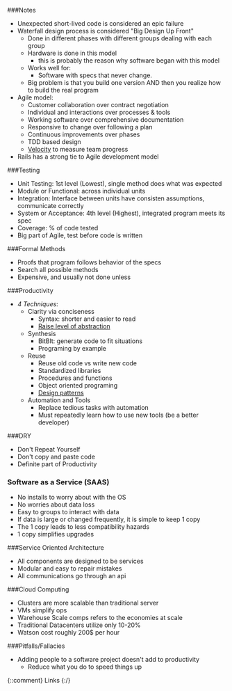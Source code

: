###Notes

* Unexpected short-lived code is considered an epic failure
* Waterfall design process is considered "Big Design Up Front"
  * Done in different phases with different groups dealing with each group
  * Hardware is done in this model
    * this is probably the reason why software began with this model
  * Works well for:
    * Software with specs that never change.
  * Big problem is that you build one version AND then you realize how to build the real program
* Agile model:
  * Customer collaboration over contract negotiation
  * Individual and interactions over processes & tools
  * Working software over comprehensive documentation
  * Responsive to change over following a plan
  * Continuous improvements over phases
  * TDD based design
  * [Velocity][1] to measure team progress
* Rails has a strong tie to Agile development model

###Testing

* Unit Testing: 1st level (Lowest), single method does what was expected
* Module or Functional: across individual units
* Integration: Interface between units have consisten assumptions, communicate correctly
* System or Acceptance: 4th level (Highest), integrated program meets its spec
* Coverage: % of code tested
* Big part of Agile, test before code is written

###Formal Methods

* Proofs that program follows behavior of the specs
* Search all possible methods
* Expensive, and usually not done unless

###Productivity

* _4 Techniques_:
  * Clarity via conciseness
    * Syntax: shorter and easier to read
    * [Raise level of abstraction][2]
  * Synthesis
    * BitBlt: generate code to fit situations
    * Programing by example
  * Reuse
    * Reuse old code vs write new code
    * Standardized libraries
    * Procedures and functions
    * Object oriented programing
    * [Design patterns][3]
  * Automation and Tools
    * Replace tedious tasks with automation
    * Must repeatedly learn how to use new tools (be a better developer)

###DRY

* Don't Repeat Yourself
* Don't copy and paste code
* Definite part of Productivity

### Software as a Service (SAAS)

* No installs to worry about with the OS
* No worries about data loss
* Easy to groups to interact with data
* If data is large or changed frequently, it is simple to keep 1 copy
* The 1 copy leads to less compatibility hazards
* 1 copy simplifies upgrades

###Service Oriented Architecture

* All components are designed to be services
* Modular and easy to repair mistakes
* All communications go through an api

###Cloud Computing

* Clusters are more scalable than traditional server
* VMs simplify ops
* Warehouse Scale comps refers to the economies at scale
* Traditional Datacenters utilize only 10-20%
* Watson cost roughly 200$ per hour

###Pitfalls/Fallacies

* Adding people to a software project doesn't add to productivity
  * Reduce what you do to speed things up


{::comment} Links {:/}

[1]: https://en.wikipedia.org/wiki/Velocity_(software_development)
[2]: https://en.wikipedia.org/wiki/Abstraction_(computer_science)
[3]: https://en.wikipedia.org/wiki/Design_pattern_(computer_science)